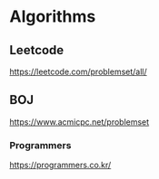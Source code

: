 # Algorithms

## Leetcode

https://leetcode.com/problemset/all/

## BOJ

https://www.acmicpc.net/problemset

### Programmers

https://programmers.co.kr/
